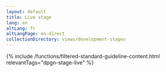 ```yaml
---
layout: default
title: Live stage
lang: en
altLang: fr
altLangPage: en-direct
collectionDirectory: views/development-stages
---
```


{% include /functions/filtered-standard-guideline-content.html relevantTags="dpgn-stage-live" %}
